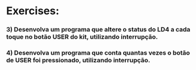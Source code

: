 # Exercises:

### 3) Desenvolva um programa que altere o status do LD4 a cada toque no botão USER do kit, utilizando interrupção.

### 4) Desenvolva um programa que conta quantas vezes o botão de USER foi pressionado, utilizando interrupção.
